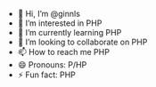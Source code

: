 - 👋 Hi, I’m @ginnls
- 👀 I’m interested in PHP
- 🌱 I’m currently learning PHP
- 💞️ I’m looking to collaborate on PHP
- 📫 How to reach me PHP
- 😄 Pronouns: P/HP
- ⚡ Fun fact: PHP

<!---
ginnls/ginnls is a ✨ special ✨ repository because its `README.md` (this file) appears on your GitHub profile.
You can click the Preview link to take a look at your changes.
--->
